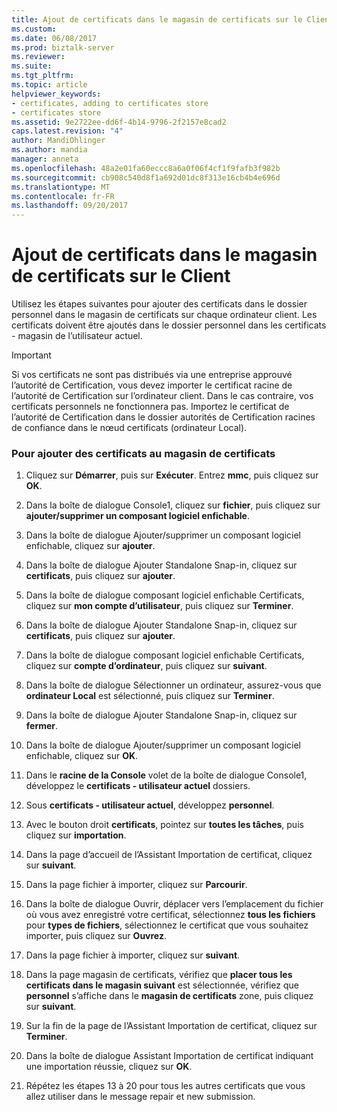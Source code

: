 ```yaml
---
title: Ajout de certificats dans le magasin de certificats sur le Client | Documents Microsoft
ms.custom: 
ms.date: 06/08/2017
ms.prod: biztalk-server
ms.reviewer: 
ms.suite: 
ms.tgt_pltfrm: 
ms.topic: article
helpviewer_keywords:
- certificates, adding to certificates store
- certificates store
ms.assetid: 9e2722ee-dd6f-4b14-9796-2f2157e8cad2
caps.latest.revision: "4"
author: MandiOhlinger
ms.author: mandia
manager: anneta
ms.openlocfilehash: 48a2e01fa60eccc8a6a0f06f4cf1f9fafb3f982b
ms.sourcegitcommit: cb908c540d8f1a692d01dc8f313e16cb4b4e696d
ms.translationtype: MT
ms.contentlocale: fr-FR
ms.lasthandoff: 09/20/2017
---
```

# <a name="adding-certificates-to-the-certificates-store-on-the-client"></a>Ajout de certificats dans le magasin de certificats sur le Client
Utilisez les étapes suivantes pour ajouter des certificats dans le dossier personnel dans le magasin de certificats sur chaque ordinateur client. Les certificats doivent être ajoutés dans le dossier personnel dans les certificats - magasin de l’utilisateur actuel.  
  
> [!IMPORTANT]
>  Si vos certificats ne sont pas distribués via une entreprise approuvé l’autorité de Certification, vous devez importer le certificat racine de l’autorité de Certification sur l’ordinateur client. Dans le cas contraire, vos certificats personnels ne fonctionnera pas. Importez le certificat de l’autorité de Certification dans le dossier autorités de Certification racines de confiance dans le nœud certificats (ordinateur Local).  
  
### <a name="to-add-certificates-to-the-certificate-store"></a>Pour ajouter des certificats au magasin de certificats  
  
1.  Cliquez sur **Démarrer**, puis sur **Exécuter**. Entrez **mmc**, puis cliquez sur **OK**.  
  
2.  Dans la boîte de dialogue Console1, cliquez sur **fichier**, puis cliquez sur **ajouter/supprimer un composant logiciel enfichable**.  
  
3.  Dans la boîte de dialogue Ajouter/supprimer un composant logiciel enfichable, cliquez sur **ajouter**.  
  
4.  Dans la boîte de dialogue Ajouter Standalone Snap-in, cliquez sur **certificats**, puis cliquez sur **ajouter**.  
  
5.  Dans la boîte de dialogue composant logiciel enfichable Certificats, cliquez sur **mon compte d’utilisateur**, puis cliquez sur **Terminer**.  
  
6.  Dans la boîte de dialogue Ajouter Standalone Snap-in, cliquez sur **certificats**, puis cliquez sur **ajouter**.  
  
7.  Dans la boîte de dialogue composant logiciel enfichable Certificats, cliquez sur **compte d’ordinateur**, puis cliquez sur **suivant**.  
  
8.  Dans la boîte de dialogue Sélectionner un ordinateur, assurez-vous que **ordinateur Local** est sélectionné, puis cliquez sur **Terminer**.  
  
9. Dans la boîte de dialogue Ajouter Standalone Snap-in, cliquez sur **fermer**.  
  
10. Dans la boîte de dialogue Ajouter/supprimer un composant logiciel enfichable, cliquez sur **OK**.  
  
11. Dans le **racine de la Console** volet de la boîte de dialogue Console1, développez le **certificats - utilisateur actuel** dossiers.  
  
12. Sous **certificats - utilisateur actuel**, développez **personnel**.  
  
13. Avec le bouton droit **certificats**, pointez sur **toutes les tâches**, puis cliquez sur **importation**.  
  
14. Dans la page d’accueil de l’Assistant Importation de certificat, cliquez sur **suivant**.  
  
15. Dans la page fichier à importer, cliquez sur **Parcourir**.  
  
16. Dans la boîte de dialogue Ouvrir, déplacer vers l’emplacement du fichier où vous avez enregistré votre certificat, sélectionnez **tous les fichiers** pour **types de fichiers**, sélectionnez le certificat que vous souhaitez importer, puis cliquez sur  **Ouvrez**.  
  
17. Dans la page fichier à importer, cliquez sur **suivant**.  
  
18. Dans la page magasin de certificats, vérifiez que **placer tous les certificats dans le magasin suivant** est sélectionnée, vérifiez que **personnel** s’affiche dans le **magasin de certificats** zone, puis cliquez sur **suivant**.  
  
19. Sur la fin de la page de l’Assistant Importation de certificat, cliquez sur **Terminer**.  
  
20. Dans la boîte de dialogue Assistant Importation de certificat indiquant une importation réussie, cliquez sur **OK**.  
  
21. Répétez les étapes 13 à 20 pour tous les autres certificats que vous allez utiliser dans le message repair et new submission.